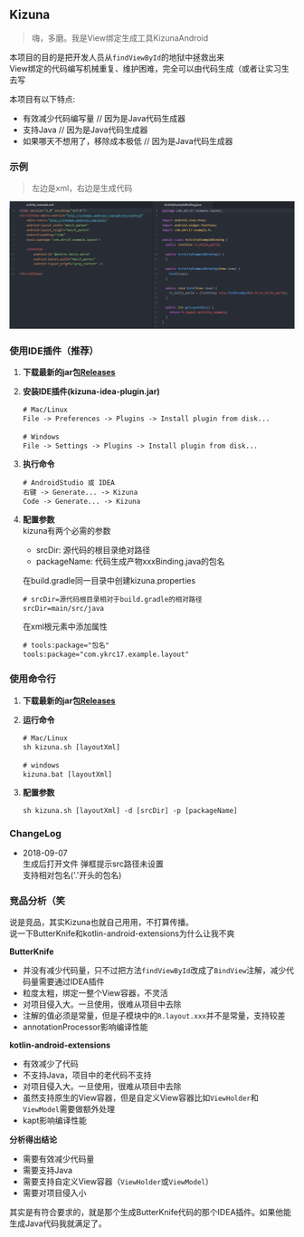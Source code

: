 ## Kizuna
> 嗨，多磨。我是View绑定生成工具KizunaAndroid  

本项目的目的是把开发人员从`findViewById`的地狱中拯救出来  
View绑定的代码编写机械重复、维护困难，完全可以由代码生成（或者让实习生去写

本项目有以下特点:
- 有效减少代码编写量 // 因为是Java代码生成器
- 支持Java // 因为是Java代码生成器
- 如果哪天不想用了，移除成本极低 // 因为是Java代码生成器

### 示例
> 左边是xml，右边是生成代码

![](imgs/example.png)

### 使用IDE插件（推荐）
1. **下载最新的jar包[Releases](../../releases)**

1. **安装IDE插件(kizuna-idea-plugin.jar)**
    ```
    # Mac/Linux
    File -> Preferences -> Plugins -> Install plugin from disk...
    
    # Windows
    File -> Settings -> Plugins -> Install plugin from disk...
    ```
1. **执行命令**
    ```
    # AndroidStudio 或 IDEA
    右键 -> Generate... -> Kizuna
    Code -> Generate... -> Kizuna
    ```
1. **配置参数**  
    kizuna有两个必需的参数
    - srcDir: 源代码的根目录绝对路径
    - packageName: 代码生成产物xxxBinding.java的包名
    
    在build.gradle同一目录中创建kizuna.properties
    ```
    # srcDir=源代码根目录相对于build.gradle的相对路径
    srcDir=main/src/java
    ```
    在xml根元素中添加属性
    ```
    # tools:package="包名"
    tools:package="com.ykrc17.example.layout"
    ```
### 使用命令行
1. **下载最新的jar包[Releases](../../releases)**

1. **运行命令**
    ```
    # Mac/Linux
    sh kizuna.sh [layoutXml]
    
    # windows
    kizuna.bat [layoutXml]
    ```
1. **配置参数**
    ```
    sh kizuna.sh [layoutXml] -d [srcDir] -p [packageName]
    ```
    
### ChangeLog
- 2018-09-07  
    生成后打开文件
    弹框提示src路径未设置  
    支持相对包名('.'开头的包名)

### 竞品分析（笑
说是竞品，其实Kizuna也就自己用用，不打算传播。  
说一下ButterKnife和kotlin-android-extensions为什么让我不爽

**ButterKnife**
- 并没有减少代码量，只不过把方法`findViewById`改成了`BindView`注解，减少代码量需要通过IDEA插件
- 粒度太粗，绑定一整个View容器，不灵活
- 对项目侵入大。一旦使用，很难从项目中去除
- 注解的值必须是常量，但是子模块中的`R.layout.xxx`并不是常量，支持较差
- annotationProcessor影响编译性能

**kotlin-android-extensions**
- 有效减少了代码
- 不支持Java，项目中的老代码不支持
- 对项目侵入大。一旦使用，很难从项目中去除
- 虽然支持原生的View容器，但是自定义View容器比如`ViewHolder`和`ViewModel`需要做额外处理
- kapt影响编译性能

**分析得出结论**
- 需要有效减少代码量
- 需要支持Java
- 需要支持自定义View容器（`ViewHolder`或`ViewModel`）
- 需要对项目侵入小

其实是有符合要求的，就是那个生成ButterKnife代码的那个IDEA插件。如果他能生成Java代码我就满足了。